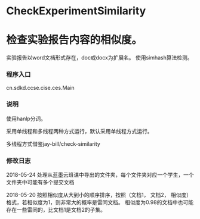 # CheckExperimentSimilarity
检查实验报告内容的相似度。
=====
实验报告以word文档形式存在，doc或docx为扩展名。 使用simhash算法检测。

### 程序入口
<p> cn.sdkd.ccse.cise.ces.Main</p>


### 说明
<p> 使用hanlp分词。</p>
<p> 采用单线程和多线程两种方式运行，默认采用单线程方式运行。</p>
<p> 多线程方式借鉴jay-bill/check-similarity</p>

### 修改日志
<p>2018-05-24 处理从蓝墨云班课中导出的文件夹，每个文件夹对应一个学生，一个文件夹中可能有多个提交文档</p>
<p>2018-05-20 按照相似度从大到小的顺序排序，按照（文档1， 文档2， 相似度）格式，若相似度为1，则非常大的概率是雷同文档。
           相似度为0.98的文档中也可能存在一些雷同的，比文档1是文档2的子集。</p>
